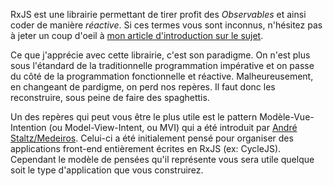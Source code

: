 RxJS est une librairie permettant de tirer profit des *Observables* et ainsi coder de manière *réactive*. Si ces termes vous sont inconnus, n'hésitez pas à jeter un coup d'oeil à [mon article d'introduction sur le sujet](https://www.julienpradet.fr/posts/introduction-a-rxjs "Introduction à RxJS").

Ce que j'apprécie avec cette librairie, c'est son paradigme. On n'est plus sous l'étandard de la traditionnelle programmation impérative et on passe du côté de la programmation fonctionnelle et réactive. Malheureusement, en changeant de pardigme, on perd nos repères. Il faut donc les reconstruire, sous peine de faire des spaghettis.

Un des repères qui peut vous être le plus utile est le pattern Modèle-Vue-Intention (ou Model-View-Intent, ou MVI) qui a été introduit par [André Staltz/Medeiros](http://futurice.com/blog/reactive-mvc-and-the-virtual-dom). Celui-ci a été initialement pensé pour organiser des applications front-end entièrement écrites en RxJS (ex: CycleJS). Cependant le modèle de pensées qu'il représente vous sera utile quelque soit le type d'application que vous construirez.